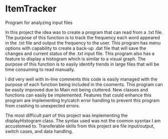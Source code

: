 # ItemTracker
Program for analyzing input files

In this project the idea was to create a program that can read from a .txt file.
The purpose of this function is to track the frequency each word appeared in the .txt file
and output the frequency to the user. This program has menu options with capability to create a back-up .dat 
file that will save the changes and current status of the .txt input file. This program also has a feature to display
a histogram which is similar to a visual graph. The purpose of this function is to easily identify trends in large files 
that will be time consuming to read manually.

I did very well with in-line comments this code is easily managed with the purpose of each function being included in the cooments.
This program can be easily improved due to Main not being cluttered. New classes and functions can easily be implemented. Features that could enhance this program
are implementing try/catch error handling to prevent this program from crashing to unexpected errors.

The most difficult part of this project was implementing the displayHistogram class. The syntax used was not the coomon sysntax I am accustomed to. 
Transferable skills from this project are file input/output, switch cases, and data handling.
